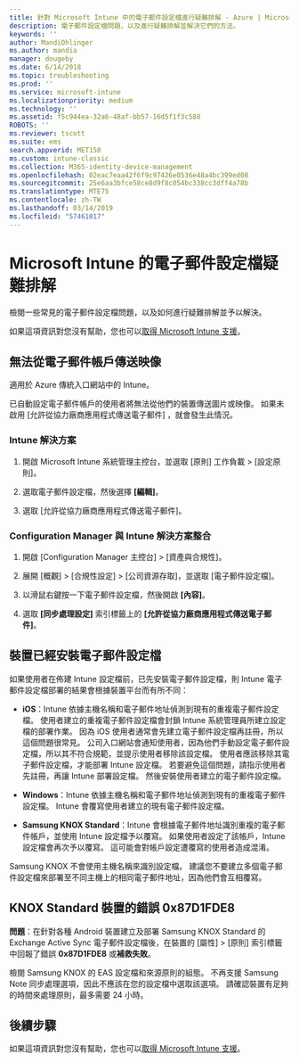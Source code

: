 ```yaml
---
title: 針對 Microsoft Intune 中的電子郵件設定檔進行疑難排解 - Azure | Microsoft Docs
description: 電子郵件設定檔問題，以及進行疑難排解並解決它們的方法。
keywords: ''
author: MandiOhlinger
ms.author: mandia
manager: dougeby
ms.date: 6/14/2018
ms.topic: troubleshooting
ms.prod: ''
ms.service: microsoft-intune
ms.localizationpriority: medium
ms.technology: ''
ms.assetid: f5c944ea-32a6-48af-bb57-16d5f1f3c588
ROBOTS: ''
ms.reviewer: tscott
ms.suite: ems
search.appverid: MET150
ms.custom: intune-classic
ms.collection: M365-identity-device-management
ms.openlocfilehash: 02eac7eaa42f6f9c97426e0536e48a4bc399ed08
ms.sourcegitcommit: 25e6aa3bfce58ce8d9f8c054bc338cc3dff4a78b
ms.translationtype: MTE75
ms.contentlocale: zh-TW
ms.lasthandoff: 03/14/2019
ms.locfileid: "57461017"
---
```

# <a name="troubleshoot-email-profiles-in-microsoft-intune"></a>Microsoft Intune 的電子郵件設定檔疑難排解

檢閱一些常見的電子郵件設定檔問題，以及如何進行疑難排解並予以解決。

如果這項資訊對您沒有幫助，您也可以[取得 Microsoft Intune 支援](get-support.md)。

## <a name="unable-to-send-images-from--email-account"></a>無法從電子郵件帳戶傳送映像
適用於 Azure 傳統入口網站中的 Intune。

已自動設定電子郵件帳戶的使用者將無法從他們的裝置傳送圖片或映像。 如果未啟用 [允許從協力廠商應用程式傳送電子郵件] ，就會發生此情況。

### <a name="intune-solution"></a>Intune 解決方案

1. 開啟 Microsoft Intune 系統管理主控台，並選取 [原則] 工作負載 > [設定原則]。

2. 選取電子郵件設定檔，然後選擇 **[編輯]**。

3. 選取 [允許從協力廠商應用程式傳送電子郵件]。

### <a name="configuration-manager-integrated-with-intune-solution"></a>Configuration Manager 與 Intune 解決方案整合

1. 開啟 [Configuration Manager 主控台] > [資產與合規性]。

2. 展開 [概觀] > [合規性設定] > [公司資源存取]，並選取 [電子郵件設定檔]。

3. 以滑鼠右鍵按一下電子郵件設定檔，然後開啟 **[內容]**。

4. 選取 **[同步處理設定]** 索引標籤上的 **[允許從協力廠商應用程式傳送電子郵件]**。

## <a name="device-already-has-an-email-profile-installed"></a>裝置已經安裝電子郵件設定檔

如果使用者在佈建 Intune 設定檔前，已先安裝電子郵件設定檔，則 Intune 電子郵件設定檔部署的結果會根據裝置平台而有所不同：

- **iOS**：Intune 依據主機名稱和電子郵件地址偵測到現有的重複電子郵件設定檔。 使用者建立的重複電子郵件設定檔會封鎖 Intune 系統管理員所建立設定檔的部署作業。 因為 iOS 使用者通常會先建立電子郵件設定檔再註冊，所以這個問題很常見。 公司入口網站會通知使用者，因為他們手動設定電子郵件設定檔，所以其不符合規範，並提示使用者移除該設定檔。 使用者應該移除其電子郵件設定檔，才能部署 Intune 設定檔。 若要避免這個問題，請指示使用者先註冊，再讓 Intune 部署設定檔。 然後安裝使用者建立的電子郵件設定檔。

- **Windows**：Intune 依據主機名稱和電子郵件地址偵測到現有的重複電子郵件設定檔。 Intune 會覆寫使用者建立的現有電子郵件設定檔。

- **Samsung KNOX Standard**：Intune 會根據電子郵件地址識別重複的電子郵件帳戶，並使用 Intune 設定檔予以覆寫。 如果使用者設定了該帳戶，Intune 設定檔會再次予以覆寫。 這可能會對帳戶設定遭覆寫的使用者造成混淆。

Samsung KNOX 不會使用主機名稱來識別設定檔。 建議您不要建立多個電子郵件設定檔來部署至不同主機上的相同電子郵件地址，因為他們會互相覆寫。

## <a name="error--0x87d1fde8-for-knox-standard-device"></a>KNOX Standard 裝置的錯誤 0x87D1FDE8
**問題**：在針對各種 Android 裝置建立及部署 Samsung KNOX Standard 的 Exchange Active Sync 電子郵件設定檔後，在裝置的 [屬性] > [原則] 索引標籤中回報了錯誤 **0x87D1FDE8** 或**補救失敗**。

檢閱 Samsung KNOX 的 EAS 設定檔和來源原則的組態。 不再支援 Samsung Note 同步處理選項，因此不應該在您的設定檔中選取該選項。 請確認裝置有足夠的時間來處理原則，最多需要 24 小時。

## <a name="next-steps"></a>後續步驟
如果這項資訊對您沒有幫助，您也可以[取得 Microsoft Intune 支援](get-support.md)。
